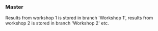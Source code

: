 ### Master
Results from workshop 1 is stored in branch 'Workshop 1', results from workshop 2 is stored in branch 'Workshop 2' etc.
